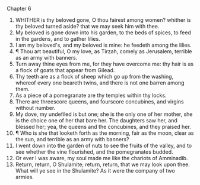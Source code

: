 

Chapter 6

1. WHITHER is thy beloved gone, O thou fairest among women? whither is thy beloved turned aside? that we may seek him with thee.
2. My beloved is gone down into his garden, to the beds of spices, to feed in the gardens, and to gather lilies.
3. I am my beloved's, and my beloved is mine: he feedeth among the lilies.
4. ¶ Thou art beautiful, O my love, as Tirzah, comely as Jerusalem, terrible as an army with banners.
5. Turn away thine eyes from me, for they have overcome me: thy hair is as a flock of goats that appear from Gilead.
6. Thy teeth are as a flock of sheep which go up from the washing, whereof every one beareth twins, and there is not one barren among them.
7. As a piece of a pomegranate are thy temples within thy locks.
8. There are threescore queens, and fourscore concubines, and virgins without number.
9. My dove, my undefiled is but one; she is the only one of her mother, she is the choice one of her that bare her. The daughters saw her, and blessed her; yea, the queens and the concubines, and they praised her.
10. ¶ Who is she that looketh forth as the morning, fair as the moon, clear as the sun, and terrible as an army with banners?
11. I went down into the garden of nuts to see the fruits of the valley, and to see whether the vine flourished, and the pomegranates budded.
12. Or ever I was aware, my soul made me like the chariots of Amminadib.
13. Return, return, O Shulamite; return, return, that we may look upon thee. What will ye see in the Shulamite? As it were the company of two armies.
